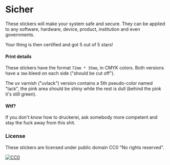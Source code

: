 Sicher
======

These stickers will make your system safe and secure.
They can be applied to any software, hardware, device,
product, institution and even governments.

Your thing is then certified and got 5 out of 5 stars!


#### Print details

These stickers have the format `72mm * 35mm`, in CMYK colors.
Both versions have a `3mm` bleed on each side ("should be cut off").

The uv varnish ("uvlack") version contains a 5th pseudo-color named "lack",
the pink area should be shiny while the rest is dull
(behind the pink it's still green).


#### Wtf?

If you don't know how to druckerei,
ask somebody more competent
and stay the fuck away from this shit.


### License

These stickers are licensed under public domain CC0 "No rights reserved".

[![CC0](http://i.creativecommons.org/p/zero/1.0/88x31.png)](http://creativecommons.org/publicdomain/zero/1.0/)

